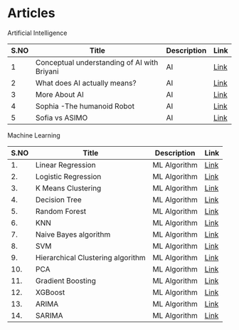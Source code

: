 # Articles
 Artificial Intelligence
 
|S.NO      |Title          | Description| Link |
| -------------| ------------- | -----------------   | ------------    |
|1| Conceptual understanding of AI with Briyani| AI| [Link](https://medium.com/@techwithkrithi/conceptual-understanding-of-ai-with-briyani-71588f5f92cc)   |
|2| What does AI actually means?        | AI  | [Link](https://medium.com/@kiruthikas2020ai/what-does-ai-actually-means-eae1f88bef1b)|
|3|More About AI        | AI  | [Link](https://medium.com/@kiruthikas2020ai/more-about-ai-7005bd503926)|
|4|Sophia -The humanoid Robot| AI  | [Link](https://medium.com/@kiruthikas2020ai/sophia-the-humanoid-robot-ea30c9554adb)|
|5|Sofia vs ASIMO| AI  | [Link](https://medium.com/@kiruthikas2020ai/sofia-vs-asimo-f792f38329c9)|



Machine Learning
 
|S.NO      |Title          | Description| Link |
| -------------| ------------- | -----------------   | ------------    |
|1.| Linear Regression| ML Algorithm |  [Link](https://www.linkedin.com/posts/kiruthika-s-4b1386204_ml-funwayoflearning-techwithkrithi-activity-7049803539899969536-yyhu?utm_source=share&utm_medium=member_desktop)|
|2.| Logistic Regression| ML Algorithm|  [Link](https://www.linkedin.com/posts/kiruthika-s-4b1386204_techwithkrithi-logisticregression-ml-activity-7052608541873885184-jG1-?utm_source=share&utm_medium=member_desktop)|
|3.| K Means Clustering| ML Algorithm|  [Link](https://www.linkedin.com/pulse/k-means-clustering-kiruthika-s%3FtrackingId=u1SBSXMSS5aPAU10C8S7hQ%253D%253D/?trackingId=u1SBSXMSS5aPAU10C8S7hQ%3D%3D)|
|4.| Decision Tree| ML Algorithm|  [Link](https://www.linkedin.com/pulse/decision-tree-algorithm-kiruthika-s/)|
|5.| Random Forest| ML Algorithm|  [Link](https://www.linkedin.com/pulse/random-forest-kiruthika-s/)|
|6.|KNN | ML Algorithm |  [Link](https://www.linkedin.com/pulse/knn-algorithm-kiruthika-s/?trackingId=tTEhI4999ITRj1aakfXvEg%3D%3D)|
|7.| Naive Bayes algorithm | ML Algorithm |[Link](https://www.linkedin.com/pulse/naive-bayes-kiruthika-s/?trackingId=xEv8Vd9cf3%2BZpXAIWZPJ0Q%3D%3D)|
|8.|SVM |  ML Algorithm|  [Link](https://www.linkedin.com/pulse/svm-kiruthika-s/?trackingId=MTd6HmQOPsU9jgyxv4OHqg%3D%3D)|
|9.|Hierarchical Clustering algorithm | ML Algorithm |  [Link](https://www.linkedin.com/pulse/hierarchial-clustering-kiruthika-s/?trackingId=ZUHdnNQHja6Fn3SvETTjDQ%3D%3D)|
|10.|PCA| ML Algorithm |  [Link](https://www.linkedin.com/pulse/pca-kiruthika-s/?trackingId=YT%2FlUt6V79dtxGAsS3WeJw%3D%3D)|
|11.|Gradient Boosting| ML Algorithm | [Link](https://www.linkedin.com/pulse/gradient-boosting-kiruthika-s)|
|12.|XGBoost| ML Algorithm | [Link](https://www.linkedin.com/pulse/xgboost-kiruthika-s)|
|13.|ARIMA| ML Algorithm | [Link](https://www.linkedin.com/pulse/arima-kiruthika-s)|
|14.|SARIMA| ML Algorithm | [Link](https://www.linkedin.com/pulse/sarima-kiruthika-s)|




